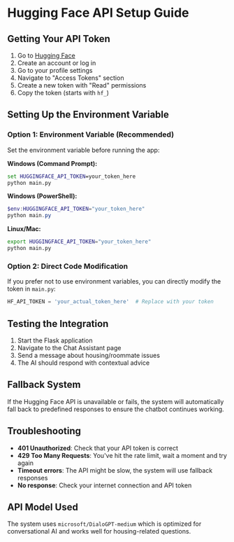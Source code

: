 # Hugging Face API Setup Guide

## Getting Your API Token

1. Go to [Hugging Face](https://huggingface.co/)
2. Create an account or log in
3. Go to your profile settings
4. Navigate to "Access Tokens" section
5. Create a new token with "Read" permissions
6. Copy the token (starts with `hf_`)

## Setting Up the Environment Variable

### Option 1: Environment Variable (Recommended)
Set the environment variable before running the app:

**Windows (Command Prompt):**
```cmd
set HUGGINGFACE_API_TOKEN=your_token_here
python main.py
```

**Windows (PowerShell):**
```powershell
$env:HUGGINGFACE_API_TOKEN="your_token_here"
python main.py
```

**Linux/Mac:**
```bash
export HUGGINGFACE_API_TOKEN="your_token_here"
python main.py
```

### Option 2: Direct Code Modification
If you prefer not to use environment variables, you can directly modify the token in `main.py`:

```python
HF_API_TOKEN = 'your_actual_token_here'  # Replace with your token
```

## Testing the Integration

1. Start the Flask application
2. Navigate to the Chat Assistant page
3. Send a message about housing/roommate issues
4. The AI should respond with contextual advice

## Fallback System

If the Hugging Face API is unavailable or fails, the system will automatically fall back to predefined responses to ensure the chatbot continues working.

## Troubleshooting

- **401 Unauthorized**: Check that your API token is correct
- **429 Too Many Requests**: You've hit the rate limit, wait a moment and try again
- **Timeout errors**: The API might be slow, the system will use fallback responses
- **No response**: Check your internet connection and API token

## API Model Used

The system uses `microsoft/DialoGPT-medium` which is optimized for conversational AI and works well for housing-related questions.
